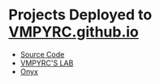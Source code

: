 # Projects Deployed to [VMPYRC.github.io](https://vmpyrc.github.io/)

+ [Source Code](https://github.com/VMPYRC/VMPYRC.github.io/)
+ [VMPYRC'S LAB](https://vmpyrc.github.io/LAB/)
+ [Onyx](https://vmpyrc.github.io/Onyx/)
